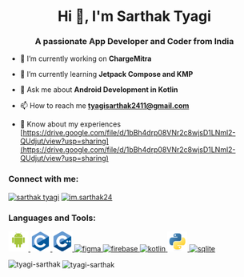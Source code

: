 <h1 align="center">Hi 👋, I'm Sarthak Tyagi</h1>
<h3 align="center">A passionate App Developer and Coder from India</h3>

- 🔭 I’m currently working on **ChargeMitra**

- 🌱 I’m currently learning **Jetpack Compose and KMP**

- 💬 Ask me about **Android Development in Kotlin**

- 📫 How to reach me **tyagisarthak2411@gmail.com**

- 📄 Know about my experiences [https://drive.google.com/file/d/1bBh4drp08VNr2c8wjsD1LNml2-QUdjut/view?usp=sharing](https://drive.google.com/file/d/1bBh4drp08VNr2c8wjsD1LNml2-QUdjut/view?usp=sharing)

<h3 align="left">Connect with me:</h3>
<p align="left">
<a href="https://linkedin.com/in/sarthak tyagi" target="blank"><img align="center" src="https://raw.githubusercontent.com/rahuldkjain/github-profile-readme-generator/master/src/images/icons/Social/linked-in-alt.svg" alt="sarthak tyagi" height="30" width="40" /></a>
<a href="https://instagram.com/im.sarthak24" target="blank"><img align="center" src="https://raw.githubusercontent.com/rahuldkjain/github-profile-readme-generator/master/src/images/icons/Social/instagram.svg" alt="im.sarthak24" height="30" width="40" /></a>
</p>

<h3 align="left">Languages and Tools:</h3>
<p align="left"> <a href="https://developer.android.com" target="_blank" rel="noreferrer"> <img src="https://raw.githubusercontent.com/devicons/devicon/master/icons/android/android-original-wordmark.svg" alt="android" width="40" height="40"/> </a> <a href="https://www.cprogramming.com/" target="_blank" rel="noreferrer"> <img src="https://raw.githubusercontent.com/devicons/devicon/master/icons/c/c-original.svg" alt="c" width="40" height="40"/> </a> <a href="https://www.w3schools.com/cpp/" target="_blank" rel="noreferrer"> <img src="https://raw.githubusercontent.com/devicons/devicon/master/icons/cplusplus/cplusplus-original.svg" alt="cplusplus" width="40" height="40"/> </a> <a href="https://www.figma.com/" target="_blank" rel="noreferrer"> <img src="https://www.vectorlogo.zone/logos/figma/figma-icon.svg" alt="figma" width="40" height="40"/> </a> <a href="https://firebase.google.com/" target="_blank" rel="noreferrer"> <img src="https://www.vectorlogo.zone/logos/firebase/firebase-icon.svg" alt="firebase" width="40" height="40"/> </a> <a href="https://kotlinlang.org" target="_blank" rel="noreferrer"> <img src="https://www.vectorlogo.zone/logos/kotlinlang/kotlinlang-icon.svg" alt="kotlin" width="40" height="40"/> </a> <a href="https://www.python.org" target="_blank" rel="noreferrer"> <img src="https://raw.githubusercontent.com/devicons/devicon/master/icons/python/python-original.svg" alt="python" width="40" height="40"/> </a> <a href="https://www.sqlite.org/" target="_blank" rel="noreferrer"> <img src="https://www.vectorlogo.zone/logos/sqlite/sqlite-icon.svg" alt="sqlite" width="40" height="40"/> </a> </p>

<p><img align="left" src="https://github-readme-stats.vercel.app/api/top-langs?username=tyagi-sarthak&show_icons=true&locale=en&layout=compact" alt="tyagi-sarthak" /></p>

<p>&nbsp;<img align="center" src="https://github-readme-stats.vercel.app/api?username=tyagi-sarthak&show_icons=true&locale=en" alt="tyagi-sarthak" /></p>
